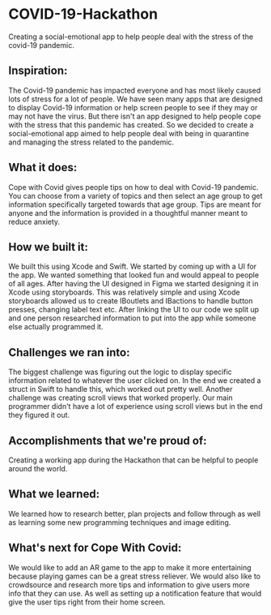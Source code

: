 # COVID-19-Hackathon
Creating a social-emotional app to help people deal with the stress of the covid-19 pandemic.

## Inspiration:
The Covid-19 pandemic has impacted everyone and has most likely caused lots of stress for a lot of people. We have seen many apps that are designed to display Covid-19 information or help screen people to see if they may or may not have the virus. But there isn't an app designed to help people cope with the stress that this pandemic has created. So we decided to create a social-emotional app aimed to help people deal with being in quarantine and managing the stress related to the pandemic.

## What it does: 
Cope with Covid gives people tips on how to deal with Covid-19 pandemic. You can choose from a variety of topics and then select an age group to get information specifically targeted towards that age group. Tips are meant for anyone and the information is provided in a thoughtful manner meant to reduce anxiety.

## How we built it:
We built this using Xcode and Swift. We started by coming up with a UI for the app. We wanted something that looked fun and would appeal to people of all ages. After having the UI designed in Figma we started designing it in Xcode using storyboards. This was relatively simple and using Xcode storyboards allowed us to create IBoutlets and IBactions to handle button presses, changing label text etc. After linking the UI to our code we split up and one person researched information to put into the app while someone else actually programmed it.

## Challenges we ran into: 
The biggest challenge was figuring out the logic to display specific information related to whatever the user clicked on. In the end we created a struct in Swift to handle this, which worked out pretty well. Another challenge was creating scroll views that worked properly. Our main programmer didn't have a lot of experience using scroll views but in the end they figured it out.

## Accomplishments that we're proud of: 
Creating a working app during the Hackathon that can be helpful to people around the world.

## What we learned: 
We learned how to research better, plan projects and follow through as well as learning some new programming techniques and image editing.

## What's next for Cope With Covid: 
We would like to add an AR game to the app to make it more entertaining because playing games can be a great stress reliever. We would also like to crowdsource and research more tips and information to give users more info that they can use. As well as setting up a notification feature that would give the user tips right from their home screen.

